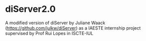# diServer2.0

A modified version of diServer by Juliane Waack (https://github.com/julkw/diServer) as a IAESTE internship project supervised by Prof Rui  Lopes in ISCTE-IUL
